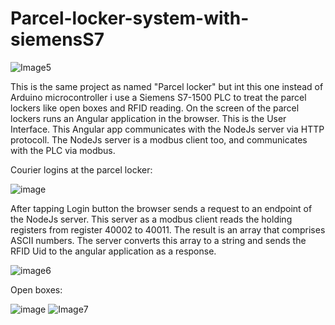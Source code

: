 # Parcel-locker-system-with-siemensS7
![Image5](https://github.com/user-attachments/assets/044d81d7-c38f-4301-a94c-9a48e2a791cd)

This is the same project as named "Parcel locker" but int this one instead of Arduino microcontroller i use a Siemens S7-1500 PLC to treat the parcel lockers like open boxes and RFID reading.
On the screen of the parcel lockers runs an Angular application in the browser. This is the User Interface. This Angular app communicates with the NodeJs server via HTTP protocoll. The NodeJs server is a modbus client too, and communicates with the PLC via modbus.

Courier logins at the parcel locker:

![image](https://github.com/user-attachments/assets/ab4d5902-16de-493f-86d5-8f36f3d47a99)

After tapping Login button the browser sends a request to an endpoint of the NodeJs server. This server as a modbus client reads the holding registers from register 40002 to 40011. The result is an array that comprises ASCII numbers. The server converts this array to a string and sends the RFID Uid to the angular application as a response.

![image6](https://github.com/user-attachments/assets/5f2bfef0-4300-40ae-9164-4117678d7e42)

Open boxes:

![image](https://github.com/user-attachments/assets/4664acc8-5768-42a9-987c-40af6c9fd1ba)
![Image7](https://github.com/user-attachments/assets/5faf0ee4-4297-47a9-82cf-a1a422fd1146)




